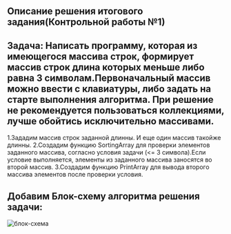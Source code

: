 ## **Описание решения итогового задания(Контрольной работы №1)**
## Задача: Написать программу, которая из имеющегося массива строк, формирует массив строк длина которых меньше либо равна 3 символам.Первоначальный массив можно ввести с клавиатуры, либо задать на старте выполнения алгоритма. При решение не рекомендуется пользоваться коллекциями, лучше обойтись исключительно массивами.

1.Зададим массив строк заданной длинны. И еще один массив такойже длинны.
2.Создадим функцию SortingArray для проверки элементов заданного массива, согласно условия задачи (<= 3 символа).Если условие выполняется, элементы из заданного массива заносятся во второй массив.
3.Создадим функцию PrintArray для вывода  второго массива элементов после проверки условия.

## Добавим Блок-схему алгоритма решения задачи:
![блок-схема](Блок-схема.jpg)
